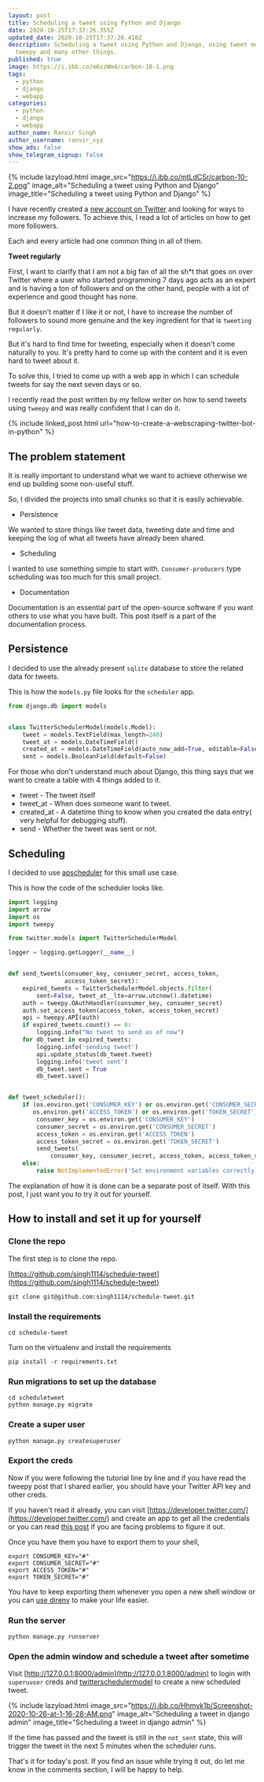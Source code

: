 ```yaml
---
layout: post
title: Scheduling a tweet using Python and Django
date: 2020-10-25T17:37:26.355Z
updated_date: 2020-10-25T17:37:26.410Z
description: Scheduling a tweet using Python and Django, using tweet model,
  tweepy and many other things.
published: true
image: https://i.ibb.co/m6zzWm4/carbon-10-1.png
tags:
  - python
  - django
  - webapp
categories:
  - python
  - django
  - webapp
author_name: Ranvir Singh
author_username: ranvir_xyz
show_ads: false
show_telegram_signup: false
---
```

{% include lazyload.html image_src="https://i.ibb.co/mtLdCSr/carbon-10-2.png" image_alt="Scheduling a tweet using Python and Django" image_title="Scheduling a tweet using Python and Django" %}

I have recently created a [new account on Twitter](https://twitter.com/pythonprogramm9) and looking for ways to increase my followers. To achieve this, I read a lot of articles on how to get more followers.

Each and every article had one common thing in all of them.

**Tweet regularly**

First, I want to clarify that I am not a big fan of all the sh*t that goes on over Twitter where a user who started programming 7 days ago acts as an expert and is having a ton of followers and on the other hand, people with a lot of experience and good thought has none.

But it doesn't matter if I like it or not, I have to increase the number of followers to sound more genuine and the key ingredient for that is `tweeting regularly`.

But it's hard to find time for tweeting, especially when it doesn't come naturally to you. It's pretty hard to come up with the content and it is even hard to tweet about it.

To solve this, I tried to come up with a web app in which I can schedule tweets for say the next seven days or so.

I recently read the post written by my fellow writer on how to send tweets using `tweepy` and was really confident that I can do it.

{% include linked_post.html url="how-to-create-a-webscraping-twitter-bot-in-python" %}

## The problem statement

It is really important to understand what we want to achieve otherwise we end up building some non-useful stuff.

So, I divided the projects into small chunks so that it is easily achievable.

* Persistence

We wanted to store things like tweet data, tweeting date and time and keeping the log of what all tweets have already been shared.

* Scheduling

I wanted to use something simple to start with. `Consumer-producers` type scheduling was too much for this small project.

* Documentation

Documentation is an essential part of the open-source software if you want others to use what you have built. This post itself is a part of the documentation process.

## Persistence

I decided to use the already present `sqlite` database to store the related data for tweets.

This is how the `models.py` file looks for the `scheduler` app.

```python
from django.db import models


class TwitterSchedulerModel(models.Model):
    tweet = models.TextField(max_length=240)
    tweet_at = models.DateTimeField()
    created_at = models.DateTimeField(auto_now_add=True, editable=False)
    sent = models.BooleanField(default=False)

```

For those who don't understand much about Django, this thing says that we want to create a table with 4 things added to it.

* tweet - The tweet itself
* tweet_at - When does someone want to tweet.
* created_at - A datetime thing to know when you created the data entry( very helpful for debugging stuff).
* send - Whether the tweet was sent or not.

## Scheduling

I decided to use [apscheduler](https://apscheduler.readthedocs.io/en/stable/) for this small use case.

This is how the code of the scheduler looks like.

```python
import logging
import arrow
import os
import tweepy

from twitter.models import TwitterSchedulerModel

logger = logging.getLogger(__name__)


def send_tweets(consumer_key, consumer_secret, access_token,
                access_token_secret):
    expired_tweets = TwitterSchedulerModel.objects.filter(
        sent=False, tweet_at__lte=arrow.utcnow().datetime)
    auth = tweepy.OAuthHandler(consumer_key, consumer_secret)
    auth.set_access_token(access_token, access_token_secret)
    api = tweepy.API(auth)
    if expired_tweets.count() == 0:
        logging.info("No tweet to send as of now")
    for db_tweet in expired_tweets:
        logging.info('sending tweet')
        api.update_status(db_tweet.tweet)
        logging.info('tweet sent')
        db_tweet.sent = True
        db_tweet.save()


def tweet_scheduler():
    if (os.environ.get('CONSUMER_KEY') or os.environ.get('CONSUMER_SECRET') or
       os.environ.get('ACCESS_TOKEN') or os.environ.get('TOKEN_SECRET')):
        consumer_key = os.environ.get('CONSUMER_KEY')
        consumer_secret = os.environ.get('CONSUMER_SECRET')
        access_token = os.environ.get('ACCESS_TOKEN')
        access_token_secret = os.environ.get('TOKEN_SECRET')
        send_tweets(
            consumer_key, consumer_secret, access_token, access_token_secret)
    else:
        raise NotImplementedError('Set environment variables correctly')
```

The explanation of how it is done can be a separate post of itself. With this post, I just want you to try it out for yourself.

## How to install and set it up for yourself

### Clone the repo

The first step is to clone the repo.

[https://github.com/singh1114/schedule-tweet](https://github.com/singh1114/schedule-tweet)

```shell
git clone git@github.com:singh1114/schedule-tweet.git
```

### Install the requirements

```shell
cd schedule-tweet
```

Turn on the virtualenv and install the requirements

```shell
pip install -r requirements.txt
```

### Run migrations to set up the database

```shell
cd scheduletweet
python manage.py migrate
```

### Create a super user

```shell
python manage.py createsuperuser
```

### Export the creds

Now if you were following the tutorial line by line and if you have read the tweepy post that I shared earlier, you should have your Twitter API key and other creds.

If you haven't read it already, you can visit [https://developer.twitter.com/](https://developer.twitter.com/) and create an app to get all the credentials or you can read [this post](https://pythonprogramming.org/how-to-create-a-webscraping-twitter-bot-in-python/) if you are facing problems to figure it out. 

Once you have them you have to export them to your shell,

```shell
export CONSUMER_KEY="#"
export CONSUMER_SECRET="#"
export ACCESS_TOKEN="#"
export TOKEN_SECRET="#"
```

You have to keep exporting them whenever you open a new shell window or you can [use direnv](https://ranvir.xyz/blog/dir-env-to-create-environment-variables-in-ubuntu/) to make your life easier.

### Run the server

```shell
python manage.py runserver
```

### Open the admin window and schedule a tweet after sometime

Visit [http://127.0.0.1:8000/admin](http://127.0.0.1:8000/admin) to login with `superuuser` creds and [twitterschedulermodel](http://127.0.0.1:8000/admin/twitter/twitterschedulermodel/) to create a new scheduled tweet.

{% include lazyload.html image_src="https://i.ibb.co/Hhmyk1b/Screenshot-2020-10-26-at-1-16-28-AM.png" image_alt="Scheduling a tweet in django admin" image_title="Scheduling a tweet in django admin" %}

If the time has passed and the tweet is still in the `not_sent` state, this will trigger the tweet in the next 5 minutes when the scheduler runs.

That's it for today's post. If you find an issue while trying it out, do let me know in the comments section, I will be happy to help.